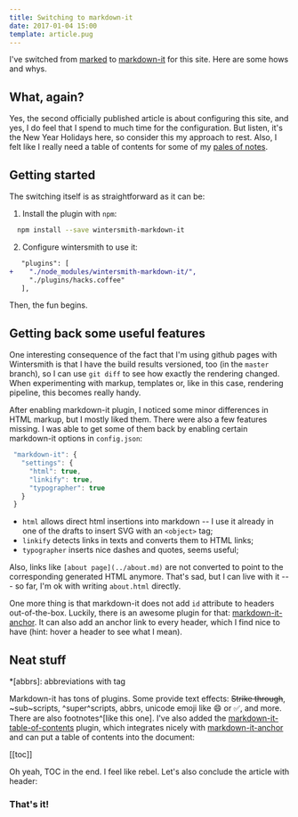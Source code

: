 ```yaml
---
title: Switching to markdown-it
date: 2017-01-04 15:00
template: article.pug
---
```


I've switched from [marked] to [markdown-it] for this site.
Here are some hows and whys.

[marked]: https://github.com/chjj/marked
[markdown-it]: https://github.com/markdown-it/markdown-it

## What, again?

Yes, the second officially published article is about configuring this
site, and yes, I do feel that I spend to much time for the
configuration. But listen, it's the New Year Holidays here, so consider
this my approach to rest. Also, I felt like I really need a table of
contents for some of my [pales of notes](/notes.html).

## Getting started

The switching itself is as straightforward as it can be:

1. Install the plugin with `npm`:


```bash
  npm install --save wintersmith-markdown-it
```

2. Configure wintersmith to use it:


```diff
   "plugins": [
+    "./node_modules/wintersmith-markdown-it/",
     "./plugins/hacks.coffee"
   ],
```

Then, the fun begins.


## Getting back some useful features

One interesting consequence of the fact that I'm using github
pages with Wintersmith is that I have the build results
versioned, too (in the `master` branch), so I can use `git diff`
to see how exactly the rendering changed. When experimenting
with markup, templates or, like in this case, rendering
pipeline, this becomes really handy.

After enabling markdown-it plugin, I noticed some
minor differences in HTML markup, but I mostly liked them.
There were also a few features missing. I was able
to get some of them back by enabling certain markdown-it
options in `config.json`:


```javascript
 "markdown-it": {
   "settings": {
     "html": true,
     "linkify": true,
     "typographer": true
   }
 }
```

* `html` allows direct html insertions into markdown -- I use it already
  in one of the drafts to insert SVG with an `<object>` tag;
* `linkify` detects links in texts and converts them to HTML links;
* `typographer` inserts nice dashes and quotes, seems useful;

Also, links like `[about page](../about.md)` are not converted to point to the
corresponding generated HTML anymore. That's sad, but I can live with it ---
so far, I'm ok with  writing `about.html` directly.

One more thing is that markdown-it does not add `id` attribute to headers
out-of-the-box. Luckily, there is an awesome plugin for that:
[markdown-it-anchor]. It can also add an anchor link to every header,
which I find nice to have (hint: hover a header to see what I mean).

[markdown-it-anchor]: https://github.com/valeriangalliat/markdown-it-anchor

## Neat stuff

*[abbrs]: abbreviations with <abbr> tag

Markdown-it has tons of plugins. Some provide text effects: ~~Strike through~~,
~sub~scripts, ^super^scripts, abbrs, unicode emoji like :smile: or
:white_check_mark:, and more. There are also footnotes^[like this one].
I've also added the [markdown-it-table-of-contents] plugin, which
integrates nicely with [markdown-it-anchor] and can put a table
of contents into the document:

[markdown-it-table-of-contents]: https://github.com/Oktavilla/markdown-it-table-of-contents

[[toc]]

Oh yeah, TOC in the end. I feel like rebel. Let's also conclude the
article with header:

### That's it!
